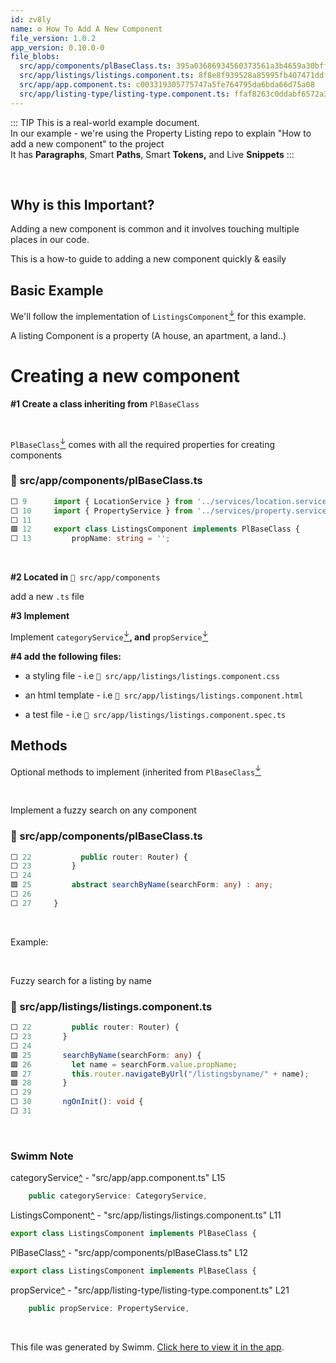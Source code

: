 ```yaml
---
id: zv8ly
name: ⚙️ How To Add A New Component
file_version: 1.0.2
app_version: 0.10.0-0
file_blobs:
  src/app/components/plBaseClass.ts: 395a03686934560373561a3b4659a30bffdedea4
  src/app/listings/listings.component.ts: 8f8e8f939528a85995fb407471ddf494b79c3b60
  src/app/app.component.ts: c003319305775747a5fe764795da6bda66d75a08
  src/app/listing-type/listing-type.component.ts: ffaf8263c0ddabf6572a31212f414e7fc206c856
---
```


<!--BANNER-->
::: TIP
This is a real-world example document.  
In our example - we're using the Property Listing repo to explain "How to add a new component" to the project  
It has **Paragraphs**, Smart **Paths**, Smart **Tokens,** and Live **Snippets**
:::

<br/>

## Why is this Important?

Adding a new component is common and it involves touching multiple places in our code.

This is a how-to guide to adding a new component quickly & easily




## Basic Example

We'll follow the implementation of `ListingsComponent`[<sup id="1iCFu2">↓</sup>](#f-1iCFu2) for this example.

A listing Component is a property (A house, an apartment, a land..)




# Creating a new component

**#1 Create a class inheriting from** `PlBaseClass`

<br/>

`PlBaseClass`[<sup id="Fs8t0">↓</sup>](#f-Fs8t0) comes with all the required properties for creating components
<!-- NOTE-swimm-snippet: the lines below link your snippet to Swimm -->
### 📄 src/app/components/plBaseClass.ts
```typescript
⬜ 9      import { LocationService } from '../services/location.service';
⬜ 10     import { PropertyService } from '../services/property.service';
⬜ 11     
🟩 12     export class ListingsComponent implements PlBaseClass {
⬜ 13         propName: string = '';
```

<br/>

**#2 Located in** `📄 src/app/components`

add a new `.ts` file




**#3 Implement**

Implement `categoryService`[<sup id="ZtnDEE">↓</sup>](#f-ZtnDEE)**, and** `propService`[<sup id="Z13pftq">↓</sup>](#f-Z13pftq)




**#4 add the following files:**

*   a styling file - i.e `📄 src/app/listings/listings.component.css`
    
*   an html template - i.e `📄 src/app/listings/listings.component.html`
    
*   a test file - i.e `📄 src/app/listings/listings.component.spec.ts`
    




## Methods

Optional methods to implement (inherited from `PlBaseClass`[<sup id="Fs8t0">↓</sup>](#f-Fs8t0)

<br/>

Implement a fuzzy search on any component
<!-- NOTE-swimm-snippet: the lines below link your snippet to Swimm -->
### 📄 src/app/components/plBaseClass.ts
```typescript
⬜ 22           public router: Router) {
⬜ 23         }
⬜ 24     
🟩 25         abstract searchByName(searchForm: any) : any;
⬜ 26          
⬜ 27     }
```

<br/>

Example:

<br/>

Fuzzy search for a listing by name
<!-- NOTE-swimm-snippet: the lines below link your snippet to Swimm -->
### 📄 src/app/listings/listings.component.ts
```typescript
⬜ 22         public router: Router) {
⬜ 23       }
⬜ 24     
🟩 25       searchByName(searchForm: any) {
🟩 26         let name = searchForm.value.propName;
🟩 27         this.router.navigateByUrl("/listingsbyname/" + name);
🟩 28       }
⬜ 29     
⬜ 30       ngOnInit(): void {
⬜ 31     
```

<br/>

<!-- THIS IS AN AUTOGENERATED SECTION. DO NOT EDIT THIS SECTION DIRECTLY -->
### Swimm Note

<span id="f-ZtnDEE">categoryService</span>[^](#ZtnDEE) - "src/app/app.component.ts" L15
```typescript
    public categoryService: CategoryService,
```

<span id="f-1iCFu2">ListingsComponent</span>[^](#1iCFu2) - "src/app/listings/listings.component.ts" L11
```typescript
export class ListingsComponent implements PlBaseClass {
```

<span id="f-Fs8t0">PlBaseClass</span>[^](#Fs8t0) - "src/app/components/plBaseClass.ts" L12
```typescript
export class ListingsComponent implements PlBaseClass {
```

<span id="f-Z13pftq">propService</span>[^](#Z13pftq) - "src/app/listing-type/listing-type.component.ts" L21
```typescript
    public propService: PropertyService,
```

<br/>

This file was generated by Swimm. [Click here to view it in the app](http://localhost:5000/repos/Z2l0aHViJTNBJTNBcHJvcGVydHktbGlzdGluZy1zYW5kYm94JTNBJTNBc3dpbW1pbw==/docs/zv8ly).
